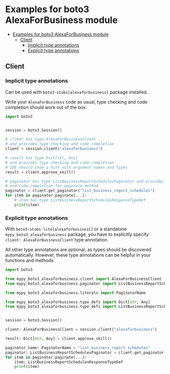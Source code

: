 <a id="examples-for-boto3-alexaforbusiness-module"></a>

# Examples for boto3 AlexaForBusiness module

- [Examples for boto3 AlexaForBusiness module](#examples-for-boto3-alexaforbusiness-module)
  - [Client](#client)
    - [Implicit type annotations](#implicit-type-annotations)
    - [Explicit type annotations](#explicit-type-annotations)

<a id="client"></a>

## Client

<a id="implicit-type-annotations"></a>

### Implicit type annotations

Can be used with `boto3-stubs[alexaforbusiness]` package installed.

Write your `AlexaForBusiness` code as usual, type checking and code completion
should work out of the box.

```python
import boto3


session = boto3.Session()

# client has type AlexaForBusinessClient
# and provides type checking and code completion
client = session.client("alexaforbusiness")

# result has type Dict[str, Any]
# and provides type checking and code completion
# IDE should show a hint with argument names and types
result = client.approve_skill()

# paginator has type ListBusinessReportSchedulesPaginator and provides type checking
# and code completion for paginate method
paginator = client.get_paginator("list_business_report_schedules")
for item in paginator.paginate(...):
    # item has type ListBusinessReportSchedulesResponseTypeDef
    print(item)
```

<a id="explicit-type-annotations"></a>

### Explicit type annotations

With `boto3-stubs-lite[alexaforbusiness]` or a standalone
`mypy_boto3_alexaforbusiness` package, you have to explicitly specify
`client: AlexaForBusinessClient` type annotation.

All other type annotations are optional, as types should be discovered
automatically. However, these type annotations can be helpful in your functions
and methods.

```python
import boto3

from mypy_boto3_alexaforbusiness.client import AlexaForBusinessClient
from mypy_boto3_alexaforbusiness.paginator import ListBusinessReportSchedulesPaginator

from mypy_boto3_alexaforbusiness.literals import PaginatorName

from mypy_boto3_alexaforbusiness.type_defs import Dict[str, Any]
from mypy_boto3_alexaforbusiness.type_defs import ListBusinessReportSchedulesResponseTypeDef


session = boto3.Session()

client: AlexaForBusinessClient = session.client("alexaforbusiness")

result: Dict[str, Any] = client.approve_skill()

paginator_name: PaginatorName = "list_business_report_schedules"
paginator: ListBusinessReportSchedulesPaginator = client.get_paginator(paginator_name)
for item in paginator.paginate(...):
    item: ListBusinessReportSchedulesResponseTypeDef
    print(item)
```

